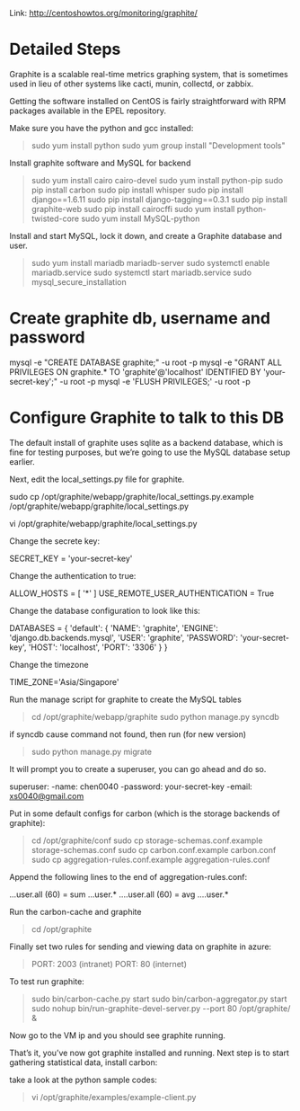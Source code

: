 Link: http://centoshowtos.org/monitoring/graphite/

# Detailed Steps #


Graphite is a scalable real-time metrics graphing system, that is sometimes used in lieu of other systems like cacti, munin, collectd, or zabbix.

Getting the software installed on CentOS is fairly straightforward with RPM packages available in the EPEL repository.

Make sure you have the python and gcc installed: 

> sudo yum install python
> sudo yum group install "Development tools"

Install graphite software and MySQL for backend

> sudo yum install cairo cairo-devel
> sudo yum install python-pip
> sudo pip install carbon
> sudo pip install whisper
> sudo pip install django==1.6.11
> sudo pip install django-tagging==0.3.1
> sudo pip install graphite-web
> sudo pip install cairocffi
> sudo yum install python-twisted-core
> sudo yum install MySQL-python

Install and start MySQL, lock it down, and create a Graphite database and user.

> sudo yum install mariadb mariadb-server
> sudo systemctl enable mariadb.service
> sudo systemctl start mariadb.service
> sudo mysql_secure_installation

# Create graphite db, username and password
mysql -e "CREATE DATABASE graphite;" -u root -p
mysql -e "GRANT ALL PRIVILEGES ON graphite.* TO 'graphite'@'localhost' IDENTIFIED BY 'your-secret-key';" -u root -p
mysql -e 'FLUSH PRIVILEGES;' -u root -p

# Configure Graphite to talk to this DB

The default install of graphite uses sqlite as a backend database, which is fine for testing purposes, but we’re going to use the MySQL database setup earlier.



Next, edit the local_settings.py file for graphite.

sudo cp /opt/graphite/webapp/graphite/local_settings.py.example /opt/graphite/webapp/graphite/local_settings.py

vi /opt/graphite/webapp/graphite/local_settings.py

Change the secrete key:

SECRET_KEY = 'your-secret-key'

Change the authentication to true:

ALLOW_HOSTS = [ '*' ]
USE_REMOTE_USER_AUTHENTICATION = True


Change the database configuration to look like this:

DATABASES = {
 'default': {
 'NAME': 'graphite',
 'ENGINE': 'django.db.backends.mysql',
 'USER': 'graphite',
 'PASSWORD': 'your-secret-key',
 'HOST': 'localhost',
 'PORT': '3306'
 }
}

Change the timezone

TIME_ZONE='Asia/Singapore'

Run the manage script for graphite to create the MySQL tables

> cd /opt/graphite/webapp/graphite
> sudo python manage.py syncdb

if syncdb cause command not found, then run (for new version) 

> sudo python manage.py migrate

It will prompt you to create a superuser, you can go ahead and do so.

superuser: 
  -name: chen0040
  -password: your-secret-key
  -email: xs0040@gmail.com
  

Put in some default configs for carbon (which is the storage backends of graphite):

> cd /opt/graphite/conf
> sudo cp storage-schemas.conf.example storage-schemas.conf
> sudo cp carbon.conf.example carbon.conf
> sudo cp aggregation-rules.conf.example aggregation-rules.conf

Append the following lines to the end of aggregation-rules.conf:

<domain>.<measurement>.<instance>.user.all (60) = sum <domain>.<measurement>.<instance>.user.*
<domain>.<measurement>.<instance>.<kpi>.user.all (60) = avg <domain>.<measurement>.<instance>.<kpi>.user.*

Run the carbon-cache and graphite

> cd /opt/graphite

Finally set two rules for sending and viewing data on graphite in azure:

> PORT: 2003 (intranet)
> PORT: 80 (internet)

To test run graphite:

> sudo bin/carbon-cache.py start
> sudo bin/carbon-aggregator.py start
> sudo nohup bin/run-graphite-devel-server.py --port 80 /opt/graphite/ &

Now go to the VM ip and you should see graphite running.

That’s it, you’ve now got graphite installed and running. Next step is to start gathering statistical data, install carbon:
 
take a look at the python sample codes:

> vi /opt/graphite/examples/example-client.py
